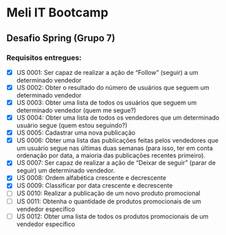 # Meli IT Bootcamp

## Desafio Spring (Grupo 7)


### Requisitos entregues:

- [x] US 0001: Ser capaz de realizar a ação de “Follow” (seguir) a um determinado vendedor
- [x] US 0002: Obter o resultado do número de usuários que seguem um determinado vendedor
- [x] US 0003: Obter uma lista de todos os usuários que seguem um determinado vendedor (quem me segue?)
- [x] US 0004:  Obter uma lista de todos os vendedores que um determinado usuário segue (quem estou seguindo?)
- [x] US 0005: Cadastrar uma nova publicação
- [x] US 0006: Obter uma lista das publicações feitas pelos vendedores que um usuário segue nas últimas duas semanas (para isso, ter em conta ordenação por data, a maioria das publicações recentes primeiro).
- [x] US 0007: Ser capaz de realizar a ação de “Deixar de seguir” (parar de seguir) um determinado vendedor.
- [x] US 0008: Ordem alfabética crescente e decrescente
- [x] US 0009: Classificar por data crescente e decrescente
- [ ] US 0010:  Realizar a publicação de um novo produto promocional
- [ ] US 0011: Obtenha o quantidade de produtos promocionais de um vendedor específico
- [ ] US 0012: Obter uma lista de todos os produtos promocionais de um vendedor específico
